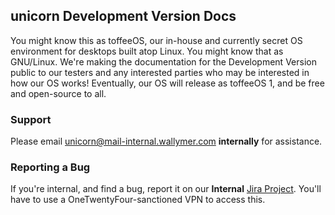 ## unicorn Development Version Docs
You might know this as toffeeOS, our in-house and currently secret OS environment for desktops built atop Linux. You might know that as GNU/Linux. We're making the documentation for the Development Version public to our testers and any interested parties who may be interested in how our OS works! Eventually, our OS will release as toffeeOS 1, and be free and open-source to all.

### Support
Please email [unicorn@mail-internal.wallymer.com](mailto:unicorn@mail-internal.wallymer.com) **internally** for assistance.

### Reporting a Bug
If you're internal, and find a bug, report it on our **Internal** [Jira Project](https://jira-internal.wallymer.com/browse/UNI/). You'll have to use a OneTwentyFour-sanctioned VPN to access this.
